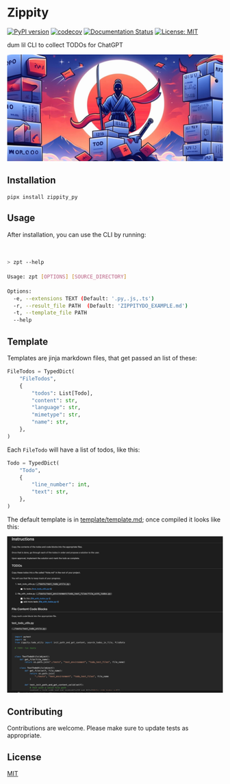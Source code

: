 # Zippity

[![PyPI version](https://badge.fury.io/py/zippity-pi.svg)](https://badge.fury.io/py/zippity=pi)
[![codecov](https://codecov.io/gh/lumpenspace/zippity/branch/master/graph/badge.svg)](https://codecov.io/gh/lumpenspace/zippity)
[![Documentation Status](https://readthedocs.org/projects/zippity-pi/badge/?version=latest)](https://zippity-pi.readthedocs.io/en/latest/?badge=latest)
[![License: MIT](https://img.shields.io/badge/License-MIT-yellow.svg)](https://opensource.org/licenses/MIT)

 dum lil CLI to collect TODOs for ChatGPT

![alt text](cover.png)

## Installation

```shell
pipx install zippity_py
```

## Usage

After installation, you can use the CLI by running:

```bash


> zpt --help

Usage: zpt [OPTIONS] [SOURCE_DIRECTORY]

Options:
  -e, --extensions TEXT (Default: '.py,.js,.ts')
  -r, --result_file PATH  (Default: 'ZIPPITYDO_EXAMPLE.md')
  -t, --template_file PATH
  --help    
```

## Template

Templates are jinja markdown files, that get passed an list of these:

```python
FileTodos = TypedDict(
    "FileTodos",
    {
        "todos": List[Todo],
        "content": str,
        "language": str,
        "mimetype": str,
        "name": str,
    },
)
```

Each `FileTodo` will have a list of todos, like this:

```python
Todo = TypedDict(
    "Todo",
    {
        "line_number": int,
        "text": str,
    },
)
```

The default template is in [template/template.md](zippity/template/default.md.jinja); once compiled it looks like this:

![Screenshot](screenshot.png)

## Contributing

Contributions are welcome. Please make sure to update tests as appropriate.

## License

[MIT](https://choosealicense.com/licenses/mit/)
